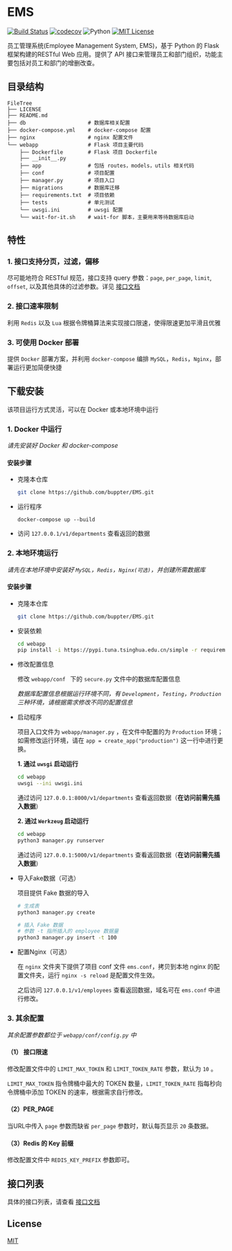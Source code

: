 # EMS
[![Build Status](https://www.travis-ci.org/buppter/EMS.svg?branch=master)](https://www.travis-ci.org/buppter/EMS)
[![codecov](https://codecov.io/gh/buppter/EMS/branch/master/graph/badge.svg)](https://codecov.io/gh/buppter/EMS)
![Python](https://img.shields.io/badge/Python-3.6-orange.svg)
[![MIT License][license-shield]][license-url]

员工管理系统(Employee Management System, EMS)，基于 Python 的 Flask 框架构建的RESTful Web 应用。提供了 API 接口来管理员工和部门组织，功能主要包括对员工和部门的增删改查。

## 目录结构

```
FileTree
├── LICENSE
├── README.md
├── db                    # 数据库相关配置
├── docker-compose.yml    # docker-compose 配置
├── nginx                 # nginx 配置文件
└── webapp                # Flask 项目主要代码
    ├── Dockerfile        # Flask 项目 Dockerfile 
    ├── __init__.py
    ├── app               # 包括 routes，models，utils 相关代码
    ├── conf              # 项目配置
    ├── manager.py        # 项目入口
    ├── migrations        # 数据库迁移
    ├── requirements.txt  # 项目依赖
    ├── tests             # 单元测试
    └── uwsgi.ini         # uwsgi 配置
    └── wait-for-it.sh    # wait-for 脚本，主要用来等待数据库启动

```

## 特性

### 1. 接口支持分页，过滤，偏移

尽可能地符合 RESTful 规范，接口支持 query 参数：`page`, `per_page`, `limit`, `offset`, 以及其他具体的过滤参数。详见 [接口文档](https://github.com/buppter/EMS/blob/master/webapp/README.md)

### 2. 接口速率限制

利用 `Redis` 以及 `Lua` 根据令牌桶算法来实现接口限速，使得限速更加平滑且优雅

### 3. 可使用 Docker 部署

提供 `Docker` 部署方案，并利用 `docker-compose` 编排 `MySQL`，`Redis`，`Nginx`，部署运行更加简便快捷

## 下载安装

该项目运行方式灵活，可以在 Docker 或本地环境中运行

### 1. Docker 中运行

*请先安装好 Docker 和 docker-compose*

#### 安装步骤

- 克隆本仓库

  ```bash
  git clone https://github.com/buppter/EMS.git
  ```

- 运行程序

  ```shell
  docker-compose up --build
  ```

- 访问 `127.0.0.1/v1/departments` 查看返回的数据

### 2. 本地环境运行

*请先在本地环境中安装好 `MySQL`，`Redis`，`Nginx(可选)`，并创建所需数据库*

#### 安装步骤

- 克隆本仓库

  ```bash
  git clone https://github.com/buppter/EMS.git
  ```

- 安装依赖

  ```bash
  cd webapp
  pip install -i https://pypi.tuna.tsinghua.edu.cn/simple -r requirements.txt
  ```

- 修改配置信息

   修改 `webapp/conf ` 下的 `secure.py` 文件中的数据库配置信息

  *数据库配置信息根据运行环境不同，有 `Development`，`Testing`，`Production` 三种环境，请根据需求修改不同的配置信息*

- 启动程序

  项目入口文件为 `webapp/manager.py` ，在文件中配置的为 `Production` 环境；如需修改运行环境，请在 `app = create_app("production")` 这一行中进行更换。

  **1. 通过 `uwsgi` 启动运行**

  ```bash
  cd webapp
  uwsgi --ini uwsgi.ini
  ```

  通过访问 `127.0.0.1:8000/v1/departments` 查看返回数据（**在访问前需先插入数据**）

  **2. 通过 `Werkzeug` 启动运行**

  ```bash
  cd webapp
  python3 manager.py runserver
  ```

  通过访问 `127.0.0.1:5000/v1/departments` 查看返回数据（**在访问前需先插入数据**）

- 导入Fake数据（可选）

  项目提供 Fake 数据的导入

  ```bash
  # 生成表
  python3 manager.py create
  
  # 插入 Fake 数据
  # 参数 -t 指所插入的 employee 数据量
  python3 manager.py insert -t 100
  ```

- 配置Nginx（可选）

  在 `nginx` 文件夹下提供了项目 conf 文件 `ems.conf`，拷贝到本地 nginx 的配置文件夹，运行 `nginx -s reload` 是配置文件生效。

  之后访问 `127.0.0.1/v1/employees` 查看返回数据，域名可在 `ems.conf` 中进行修改。

### 3. 其余配置

*其余配置参数都位于 `webapp/conf/config.py` 中*

#### （1） 接口限速

修改配置文件中的 `LIMIT_MAX_TOKEN` 和 `LIMIT_TOKEN_RATE` 参数，默认为 `10` 。

`LIMIT_MAX_TOKEN` 指令牌桶中最大的 TOKEN 数量，`LIMIT_TOKEN_RATE` 指每秒向令牌桶中添加 TOKEN 的速率，根据需求自行修改。

#### （2）PER_PAGE

当URL中传入 `page` 参数而缺省 `per_page` 参数时，默认每页显示 `20` 条数据。

#### （3）Redis 的 Key 前缀

修改配置文件中 `REDIS_KEY_PREFIX` 参数即可。

## 接口列表

具体的接口列表，请查看 [接口文档](https://github.com/buppter/EMS/blob/master/webapp/README.md)

## License

[MIT][license-url]



[license-shield]: https://img.shields.io/github/license/buppter/EMS.svg
[license-url]: https://github.com/buppter/EMS/blob/master/LICENSE


